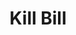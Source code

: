 ---
includes:
  - payment-method

title: Kill Bill

language_tabs:
   - shell
   - java
   - ruby
   - python

search: true
---